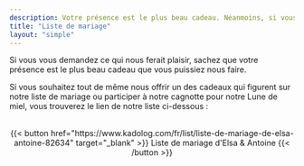 ```yaml
---
description: Votre présence est le plus beau cadeau. Néanmoins, si vous le souhaitez, voici notre liste de mariage
title: "Liste de mariage"
layout: "simple"
---
```


Si vous vous demandez ce qui nous ferait plaisir, sachez que votre présence est le plus beau cadeau que vous puissiez nous faire.

Si vous souhaitez tout de même nous offrir un des cadeaux qui figurent sur notre liste de mariage ou participer à notre cagnotte pour notre Lune de miel, vous trouverez le lien de notre liste ci-dessous :

<br>
<center>
{{< button href="https://www.kadolog.com/fr/list/liste-de-mariage-de-elsa-antoine-82634" target="_blank" >}}
Liste de mariage d'Elsa & Antoine
{{< /button >}}
</center>
